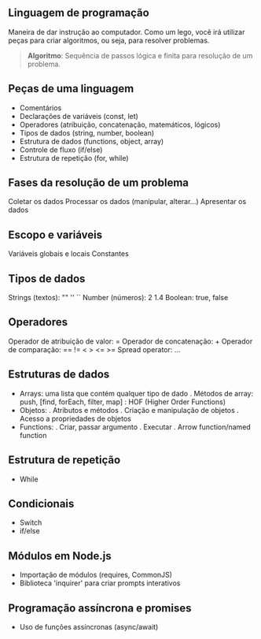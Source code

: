 ## Linguagem de programação

Maneira de dar instrução ao computador.
Como um lego, você irá utilizar peças para criar algoritmos, ou seja, para resolver problemas.

  > **Algoritmo**: Sequência de passos lógica e finita para resolução de um problema.

## Peças de uma linguagem

  - Comentários
  - Declarações de variáveis (const, let)
  - Operadores (atribuição, concatenação, matemáticos, lógicos)
  - Tipos de dados (string, number, boolean)
  - Estrutura de dados (functions, object, array)
  - Controle de fluxo (if/else)
  - Estrutura de repetição (for, while)

## Fases da resolução de um problema

Coletar os dados
Processar os dados (manipular, alterar...)
Apresentar os dados

## Escopo e variáveis

Variáveis globais e locais
Constantes

## Tipos de dados

Strings (textos): "" '' ``
Number (números): 2 1.4
Boolean: true, false

## Operadores
Operador de atribuição de valor: =
Operador de concatenação: +
Operador de comparação: == != < > <= >=
Spread operator: ...

## Estruturas de dados

  - Arrays: uma lista que contém qualquer tipo de dado
    . Métodos de array: push, [find, forEach, filter, map] : HOF (Higher Order Functions)
  - Objetos:
    . Atributos e métodos
    . Criação e manipulação de objetos
    . Acesso a propriedades de objetos
  - Functions:
    . Criar, passar argumento
    . Executar
    . Arrow function/named function

## Estrutura de repetição
  - While

## Condicionais
  - Switch
  - if/else

## Módulos em Node.js
  - Importação de módulos (requires, CommonJS)
  - Biblioteca 'inquirer' para criar prompts interativos

## Programação assíncrona e promises
  - Uso de funções assíncronas (async/await)